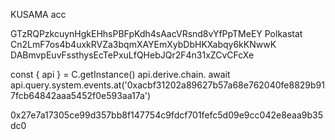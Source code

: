 KUSAMA acc

GTzRQPzkcuynHgkEHhsPBFpKdh4sAacVRsnd8vYfPpTMeEY Polkastat
Cn2LmF7os4b4uxkRVZa3bqmXAYEmXybDbHKXabqy6kKNwwK 
DABmvpEuvFssthysEcTePxuLfQHebJQr2F4n31xZCvCFcXe


const { api } = C.getInstance()
api.derive.chain.<press tab>
await api.query.system.events.at('0xacbf31202a89627b57a68e762040fe8829b917fcb64842aaa5452f0e593aa17a')

0x27e7a17305ce99d357bb8f147754c9fdcf701fefc5d09e9cc042e8eaa9b35dc0

